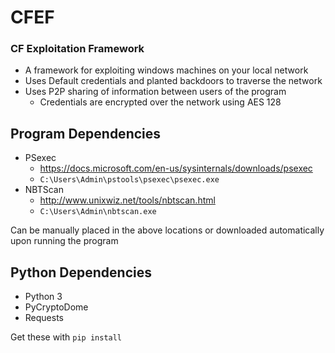 # CFEF
### CF Exploitation Framework

* A framework for exploiting windows machines on your local network
* Uses Default credentials and planted backdoors to traverse the network
* Uses P2P sharing of information between users of the program
   * Credentials are encrypted over the network using AES 128

## Program Dependencies
* PSexec
    * https://docs.microsoft.com/en-us/sysinternals/downloads/psexec
    * `C:\Users\Admin\pstools\psexec\psexec.exe`
* NBTScan
    * http://www.unixwiz.net/tools/nbtscan.html
    * `C:\Users\Admin\nbtscan.exe`
    
Can be manually placed in the above locations or downloaded automatically upon running the program

## Python Dependencies
* Python 3
* PyCryptoDome
* Requests

Get these with `pip install`
